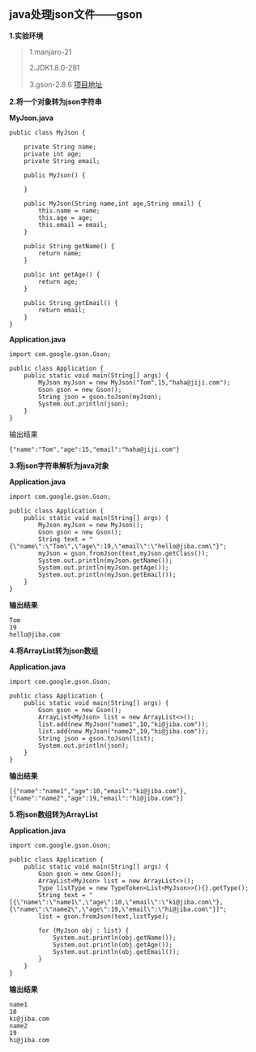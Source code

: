 ## java处理json文件——gson

**1.实验环境**

>1.manjaro-21
>
>2.JDK1.8.0-281
>
>3.gson-2.8.6 [项目地址](https://github.com/google/gson)
>

**2.将一个对象转为json字符串**

**MyJson.java**
```
public class MyJson {

    private String name;
    private int age;
    private String email;

    public MyJson() {

    }

    public MyJson(String name,int age,String email) {
        this.name = name;
        this.age = age;
        this.email = email;
    }

    public String getName() {
        return name;
    }

    public int getAge() {
        return age;
    }

    public String getEmail() {
        return email;
    }
}

```

**Application.java**

```
import com.google.gson.Gson;

public class Application {
    public static void main(String[] args) {
        MyJson myJson = new MyJson("Tom",15,"haha@jiji.com");
        Gson gson = new Gson();
        String json = gson.toJson(myJson);
        System.out.println(json);
    }
}
```

输出结果

```
{"name":"Tom","age":15,"email":"haha@jiji.com"}
```

**3.将json字符串解析为java对象**

**Application.java**
```
import com.google.gson.Gson;

public class Application {
    public static void main(String[] args) {
        MyJson myJson = new MyJson();
        Gson gson = new Gson();
        String text = "{\"name\":\"Tom\",\"age\":19,\"email\":\"hello@jiba.com\"}";
        myJson = gson.fromJson(text,myJson.getClass());
        System.out.println(myJson.getName());
        System.out.println(myJson.getAge());
        System.out.println(myJson.getEmail());
    }
}
```

**输出结果**

```
Tom
19
hello@jiba.com
```

**4.将ArrayList转为json数组**

**Application.java**
```
import com.google.gson.Gson;

public class Application {
    public static void main(String[] args) {
        Gson gson = new Gson();
        ArrayList<MyJson> list = new ArrayList<>();
        list.add(new MyJson("name1",10,"ki@jiba.com"));
        list.add(new MyJson("name2",19,"hi@jiba.com"));
        String json = gson.toJson(list);
        System.out.println(json);
    }
}
```

**输出结果**

```
[{"name":"name1","age":10,"email":"ki@jiba.com"},{"name":"name2","age":19,"email":"hi@jiba.com"}]
```

**5.将json数组转为ArrayList**

**Application.java**
```
import com.google.gson.Gson;

public class Application {
    public static void main(String[] args) {
        Gson gson = new Gson();    
        ArrayList<MyJson> list = new ArrayList<>();
        Type listType = new TypeToken<List<MyJson>>(){}.getType();
        String text = "[{\"name\":\"name1\",\"age\":10,\"email\":\"ki@jiba.com\"},{\"name\":\"name2\",\"age\":19,\"email\":\"hi@jiba.com\"}]";
        list = gson.fromJson(text,listType);

        for (MyJson obj : list) {
            System.out.println(obj.getName());
            System.out.println(obj.getAge());
            System.out.println(obj.getEmail());
        }
    }
}

```

**输出结果**

```
name1
10
ki@jiba.com
name2
19
hi@jiba.com
```
